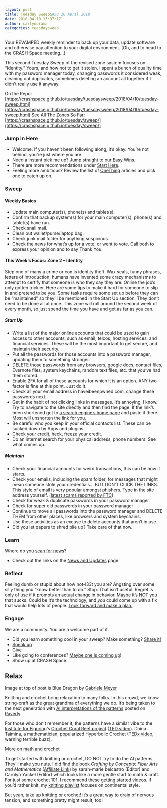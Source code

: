 ```yaml
---
layout: post
title: Tuesday Sweep&#58 10 April 2018
date: 2018-04-10 13:37:17
author: carlynorama
categories: tuesdaysweep
---
```

Your REVAMPED weekly reminder to back up your data, update software and otherwise pay attention to your digital environment. (Oh, and to head to the CRASH Space meeting…)

This second Tuesday Sweep of the revised zone system focuses on “Identity.” Yours, and how not to get it stolen. I spent a bunch of quality time with my password manager today, changing passwords it considered weak, cleaning out duplicates, sometimes deleting an account all together if I didn’t really use it anyway.

On the Repo: [https://crashspace.github.io/tuesday/tuesdaysweep/2018/04/10/tuesday-sweep.html](https://crashspace.github.io/tuesday/tuesdaysweep/2018/04/10/tuesday-sweep.html)
See All The Zones So Far: [https://crashspace.github.io/tuesday/sweep/](https://crashspace.github.io/tuesday/sweep/)

### Jump in Here

*   Welcome. If you haven’t been following along, it’s okay. You’re not behind, you’re just where you are.
*   Need a instant pick me up? Jump straight to our [Easy Wins](https://crashspace.github.io/tuesday/start/04-pick-an-easy-win.html).
*   There are more recommendations under [Start Here](https://crashspace.github.io/tuesday/start/).
*   Feeling more ambitious? Review the list of [OneThing](https://blog.crashspace.org/tag/onething/) articles and pick one to catch up on.

### Sweep

#### Weekly Basics

*   Update main computer(s), phone(s) and tablet(s).
*   Confirm that backup system(s) for your main computer(s), phone(s) and tablet(s) have run.
*   Check snail mail.
*   Clean out wallet/purse/laptop bag.
*   Check junk mail folder for anything suspicious.
*   Check the news for what’s up for a vote, or went to vote. Call both to express your opinion and to say Thank You.

#### This Week’s Focus: Zone 2 – Identity

Step one of many a crime or con is identity theft. Wax seals, funny phrases, letters of introduction, humans have invented some crazy mechanisms to attempt to certify that someone is who they say they are. Online the job’s only gotten trickier. Here are some tips to make it hard for someone to slip in and pretend to be you. Some tasks require some set up before they can be “maintained” so they’ll be mentioned in the Start Up section. They don’t need to be done all at once. This zone will roll around the second week of every month, so just spend the time you have and get as far as you can.

##### Start Up

*   Write a list of the major online accounts that could be used to gain access to other accounts, such as email, telcos, hosting services, and financial services. These will be the most important to get secure, and maintain their security.
*   Put all the passwords for those accounts into a password manager, updating them to something stronger.
*   DELETE those passwords from any browsers, google docs, contact files, Evernote files, system keychains, random text files, etc. that you’ve had them stored.
*   Enable 2FA for all of these accounts for which it is an option. ANY two factor is fine at this point. Just do it.
*   Check all your email address in haveibeenpwned.com, change these passwords next.
*   Get in the habit of not clicking links in messages. It’s annoying, I know. Try to navigate to the site directly and then find the page. If the link’s been shortened got to [a search engine’s home page](https://www.ixquick.com/) and paste it there. Most will unshorten the link for you.
*   Be careful who you keep in your official contacts list. These can be sucked down by Apps and plugins.
*   Check your credit, heck, freeze your credit.
*   Do an internet search for your physical address, phone numbers. See what comes up.

##### Maintain

*   Check your financial accounts for weird transactions, this can be how it starts.
*   Check your emails, including the spam folder, for messages that might mean someone stole your credentials… BUT DON’T CLICK THE LINKS. This style of email is very popular amongst phishers. Type in the site address yourself. ([latest scams reported by FTC](https://www.consumer.ftc.gov/features/scam-alerts))
*   Check for weak & duplicate passwords in your password manager
*   Check for super old passwords in your password manager
*   Continue to move all passwords into the password manager and DELETE THEM from other places, like browsers and system keychains.
*   Use these activities as an excuse to delete accounts that aren’t in use.
*   Did you let papers to shred pile up? Take care of that now.

### Learn

Where do you [scan for news](https://crashspace.github.io/tuesday/)?

*   Check out the links on the [News and Updates](https://crashspace.github.io/tuesday/learn/01-news.html) page.

### Reflect

Feeling dumb or stupid about how not-l33t you are? Angsting over some silly thing you “know better than to do.” Stop. That isn’t useful. Regret is only of use if it prompts an actual change in behavior. Maybe it’s NOT you that sucks. Could be it’s the technology, and _you_ could come up with a fix that would help lots of people. [Look forward and make a plan.](https://blog.crashspace.org/2016/11/one-thing-to-do-today-add-self-review-to-tuesday-checklist/)

### Engage

We are a community. You are a welcome part of it.

*   Did you learn something cool in your sweep? Make something? [Share it!](https://blog.crashspace.org/2017/05/tuesday-sweep-9-may-2017/)
*   [Speak up](https://blog.crashspace.org/2016/12/one-thing-to-do-today-collect-phone-numbers-for-future-tuesday-sweeps/)
*   [Give](https://blog.crashspace.org/2016/11/one-thing-to-do-today-plan-a-way-to-give-to-the-cause-regularly/)
*   Like going to conferences? [Maybe one is coming up](https://infocon.org/cons/)!
*   Show up at CRASH Space.

## Relax

Image at top of post is Blue Dragon by [Gabriele Meyer](http://www.math.wisc.edu/~meyer/airsculpt/hyperbolic2.html)

Knitting and crochet bring relaxation to many folks. In this crowd, we know string-craft as the great grandma of everything we do. It’s being taken to the next generation with [AI interpretations of the patterns](https://www.theatlantic.com/technology/archive/2018/03/the-making-of-skyknit-an-ai-yarn/554894/?single_page=true) posted on [Raverly](https://www.ravelry.com/patterns/library/skyknit-the-collection).

For those who don’t remember it, the patterns have a similar vibe to the [Institute for Figuring](http://theiff.org/)‘s [Crochet Coral Reef project](http://crochetcoralreef.org/) ([TED video](https://www.youtube.com/watch?v=zGEDHMF4rLI&ab_channel=TED)). Daina Taimina, a mathematician, popularized Hyperbolic Crochet ([TEDx video](https://www.youtube.com/watch?v=D-AHvZqbMT4&ab_channel=TEDxTalks), warning terrible buzz).

[More on math and crochet](https://hellohart.com/2015/05/25/the-mathematics-of-crochet/amp/)

To get started with knitting or crochet, DO NOT try to do the AI patterns. They’ll make you nuts. I did find the book _Crafting by Concepts: Fiber Arts and Mathematics_ ([Affiliate Link](https://www.amazon.com/Crafting-Concepts-Fiber-Arts-Mathematics/dp/1568814356/ref=as_li_ss_tl?_encoding=UTF8&pd_rd_i=1568814356&pd_rd_r=NV4WJMCY07QH3F8W02XP&pd_rd_w=xy4YT&pd_rd_wg=3gmkE&psc=1&refRID=NV4WJMCY07QH3F8W02XP&linkCode=ll1&tag=orama0a-20&linkId=c360c9350236006683667829798f6a2c)) by sarah-marie belcastro (Editor) and‎ Carolyn Yackel (Editor) which looks like a more gentle start to math & craft. For just some crochet 101, I recommend [these getting started videos](https://www.youtube.com/watch?v=Zzyylyls6KE&list=PLyUW7HzKUEk5KqsUlwNWX6K5by0JLswCo&ab_channel=HappyBerryCrochet). If you’d rather knit, my [knitting playlist](https://www.youtube.com/playlist?list=PLfbQcOtLPyIGcWi1gUCmpVqsB7QF5Fbd2) focuses on continental style.

But yeah, take up knitting or crochet! It’s a great way to drain of nervous tension, and something pretty might result, too!
